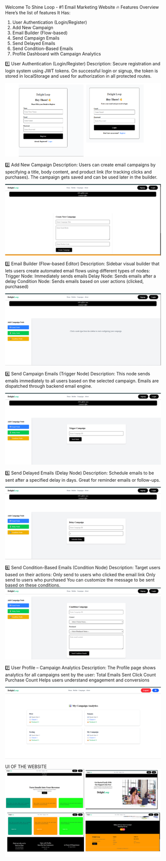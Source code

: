 Welcome To Shine Loop - #1 Email Marketing Website
🔥 Features Overview
Here’s the list of features It Has:
1. User Authentication (Login/Register)
2. Add New Campaign
3. Email Builder (Flow-based)
4. Send Campaign Emails
5. Send Delayed Emails
6. Send Condition-Based Emails
7. Profile Dashboard with Campaign Analytics

1️⃣ User Authentication (Login/Register)
Description:
Secure registration and login system using JWT tokens. On successful login or signup, the token is stored in localStorage and used for authorization in all protected routes.

![image alt](https://github.com/VamsiKrishna0101/MailAutomation/blob/e6aca58d51aec6166913c86089383786b563d712/finallogin.png)

2️⃣ Add New Campaign
Description:
Users can create email campaigns by specifying a title, body content, and product link (for tracking clicks and purchases). The campaign gets saved and can be used later in the builder.

![image alt](https://github.com/VamsiKrishna0101/MailAutomation/blob/9b4f066024b0b9cc6b6c120ef3447f7abdfc5a1c/create%20campaign.png)

3️⃣ Email Builder (Flow-based Editor)
Description:
Sidebar visual builder that lets users create automated email flows using different types of nodes:
Trigger Node: Immediately sends emails
Delay Node: Sends emails after a delay
Condition Node: Sends emails based on user actions (clicked, purchased)

![image alt](https://github.com/VamsiKrishna0101/MailAutomation/blob/47cf386eeccdff44a728349d291652da736063b8/Builder.png)

4️⃣ Send Campaign Emails (Trigger Node)
Description:
This node sends emails immediately to all users based on the selected campaign. Emails are dispatched through backend email engine.

![image alt](https://github.com/VamsiKrishna0101/MailAutomation/blob/fc08a40dfe035cb4192a06e0082aaf2b4811c464/Email_bulder.png)

5️⃣ Send Delayed Emails (Delay Node)
Description:
Schedule emails to be sent after a specified delay in days. Great for reminder emails or follow-ups.

![image alt](https://github.com/VamsiKrishna0101/MailAutomation/blob/d659e0434cf7dde0ec80185c211bb63541a08763/Delay.png)

6️⃣ Send Condition-Based Emails (Condition Node)
Description:
Target users based on their actions:
Only send to users who clicked the email link
Only send to users who purchased
You can customize the message to be sent based on these conditions.
![image alt](https://github.com/VamsiKrishna0101/MailAutomation/blob/c4583709ba145d93865818044e6268586d5a7588/condition.png)

7️⃣ User Profile – Campaign Analytics
Description:
The Profile page shows analytics for all campaigns sent by the user:
Total Emails Sent
Click Count
Purchase Count
Helps users understand engagement and conversions

![image alt](https://github.com/VamsiKrishna0101/MailAutomation/blob/0d36825b64a3f45f509a7f4bd0e8f11194c433a6/profile.png)

UI OF THE WEBSITE
![image alt](https://github.com/VamsiKrishna0101/MailAutomation/blob/1738b185d7a78fea3ecad69840f438cbf54cfe8a/finalui.png)





